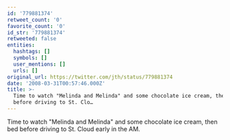 ```yaml
---
id: '779881374'
retweet_count: '0'
favorite_count: '0'
id_str: '779881374'
retweeted: false
entities:
  hashtags: []
  symbols: []
  user_mentions: []
  urls: []
original_url: https://twitter.com/jth/status/779881374
date: '2008-03-31T00:57:46.000Z'
title: >-
  Time to watch "Melinda and Melinda" and some chocolate ice cream, then bed
  before driving to St. Clo…
---
```


Time to watch "Melinda and Melinda" and some chocolate ice cream, then bed before driving to St. Cloud early in the AM.